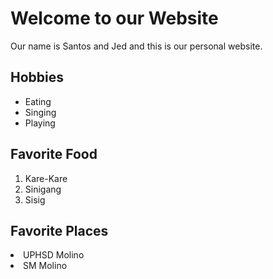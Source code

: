 <!DOCTYPE html>   
<html>
<head>
           <title>My First HTML Document</title>
</head>
<body>
            <h1>Welcome to our Website</h1>
<p>Our name is Santos and Jed and this is our personal website.</p>

<h2>Hobbies</h2>
<ul>
       <li>Eating</li>
       <li>Singing</li>
       <li>Playing</li>
</ul>
<h2>Favorite Food</h2>
<ol> 
     <li>Kare-Kare</li>
     <li>Sinigang</li>
     <li>Sisig</li>
</ol>
<h2>Favorite Places</h2>
       <li>UPHSD Molino</li>
       <li>SM Molino</li>
</ul>

</body>
</html>

